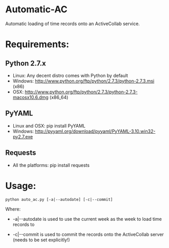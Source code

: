 # Automatic-AC

Automatic loading of time records onto an ActiveCollab service.

# Requirements:

## Python 2.7.x

+ Linux: Any decent distro comes with Python by default
+ Windows: http://www.python.org/ftp/python/2.7.3/python-2.7.3.msi (x86)
+ OSX: http://www.python.org/ftp/python/2.7.3/python-2.7.3-macosx10.6.dmg (x86_64)

## PyYAML

+ Linux and OSX: pip install PyYAML
+ Windows: http://pyyaml.org/download/pyyaml/PyYAML-3.10.win32-py2.7.exe

## Requests

+ All the platforms: pip install requests

# Usage:

`python auto_ac.py [-a|--autodate] [-c|--commit]`

Where:

+ -a|--autodate is used to use the current week as the week to load time records to

+ -c|--commit is used to commit the records onto the ActiveCollab server (needs to be set explicitly!)
